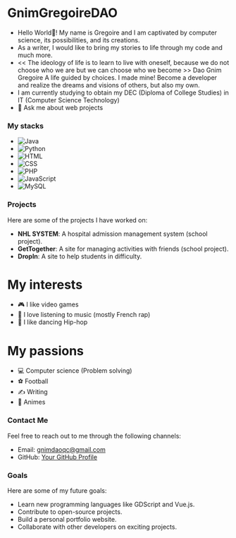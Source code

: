 # GnimGregoireDAO

- Hello World👋! My name is Gregoire and I am captivated by computer science, its possibilities, and its creations.
- As a writer, I would like to bring my stories to life through my code and much more.
- << The ideology of life is to learn to live with oneself, because we do not choose who we are but we can choose who we become >> Dao Gnim Gregoire
  A life guided by choices. I made mine! Become a developer and realize the dreams and visions of others, but also my own.
- I am currently studying to obtain my DEC (Diploma of College Studies) in IT (Computer Science Technology)
- 💬 Ask me about web projects 

### My stacks
- ![Java](https://img.shields.io/badge/Java-ED8B00?style=for-the-badge&logo=java&logoColor=white)
- ![Python](https://img.shields.io/badge/Python-3776AB?style=for-the-badge&logo=python&logoColor=white)
- ![HTML](https://img.shields.io/badge/HTML5-E34F26?style=for-the-badge&logo=html5&logoColor=white)
- ![CSS](https://img.shields.io/badge/CSS3-1572B6?style=for-the-badge&logo=css3&logoColor=white)
- ![PHP](https://img.shields.io/badge/PHP-777BB4?style=for-the-badge&logo=php&logoColor=white)
- ![JavaScript](https://img.shields.io/badge/JavaScript-F7DF1E?style=for-the-badge&logo=javascript&logoColor=black)
- ![MySQL](https://img.shields.io/badge/MySQL-4479A1?style=for-the-badge&logo=mysql&logoColor=white)
  
### Projects
Here are some of the projects I have worked on:
- **NHL SYSTEM**: A hospital admission management system (school project).
- **GetTogether**: A site for managing activities with friends (school project).
- **DropIn**: A site to help students in difficulty.

# My interests
- 🎮 I like video games
- 🎵 I love listening to music (mostly French rap)
- 💃 I like dancing Hip-hop

# My passions
- 💻 Computer science (Problem solving)
- ⚽ Football
- ✍️ Writing
- 🎥 Animes

### Contact Me
Feel free to reach out to me through the following channels:
- Email: [gnimdaoqc@gmail.com](mailto:daogregoire09@gmail.com)
- GitHub: [Your GitHub Profile](https://github.com/GnimGregoireDAO)

### Goals
Here are some of my future goals:
- Learn new programming languages like GDScript and Vue.js.
- Contribute to open-source projects.
- Build a personal portfolio website.
- Collaborate with other developers on exciting projects.
